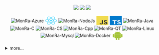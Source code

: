 <!--Hello
<h2><img src="https://emojis.slackmojis.com/emojis/images/1531849430/4246/blob-sunglasses.gif?1531849430" width="30"/> Hi 👋 , I'm MonRá! <img src="https://media.giphy.com/media/12oufCB0MyZ1Go/giphy.gif" width="50"></h2>
-->

<div>
  </p>
  <div align="center">
   <a href="https://www.facebook.com/ramon.chaib" target="_blank"><img src="https://img.shields.io/badge/-Facebook-%230077B5?style=for-the-badge&logo=facebook&logoColor=white" target="_blank"></a> 
  <a href="https://www.instagram.com/monrapps/" target="_blank"><img src="https://img.shields.io/badge/-Instagram-%23E4405F?style=for-the-badge&logo=instagram&logoColor=white" target="_blank"></a>
  <a href="https://www.linkedin.com/in/ramon-chaib-27007635/" target="_blank"><img src="https://img.shields.io/badge/-LinkedIn-%230077B5?style=for-the-badge&logo=linkedin&logoColor=white" target="_blank"></a>   
</div>
  
 <div style="display: inline_block" align="center"><br>
  <img align="center" alt="MonRa-Azure" height="30" width="40" src="https://cdn.jsdelivr.net/gh/devicons/devicon/icons/azure/azure-original.svg">
  <img align="center" alt="MonRa-React" height="30" width="40" src="https://raw.githubusercontent.com/devicons/devicon/master/icons/react/react-original.svg">
  <img align="center" alt="MonRa-NodeJs" height="30" width="40" src="https://cdn.jsdelivr.net/gh/devicons/devicon/icons/nodejs/nodejs-original.svg">
  <img align="center" alt="MonRa-Js" height="30" width="40" src="https://raw.githubusercontent.com/devicons/devicon/master/icons/javascript/javascript-original.svg">     <img align="center" alt="MonRa-Ts" height="30" width="40" src="https://raw.githubusercontent.com/devicons/devicon/master/icons/typescript/typescript-original.svg">
  <img align="center" alt="MonRa-Java" height="30" width="40" src="https://cdn.jsdelivr.net/gh/devicons/devicon/icons/java/java-original.svg">
  <img align="center" alt="MonRa-C" height="30" width="40" src="https://cdn.jsdelivr.net/gh/devicons/devicon/icons/c/c-original.svg">
  <img align="center" alt="MonRa-CS" height="30" width="40" src="https://cdn.jsdelivr.net/gh/devicons/devicon/icons/csharp/csharp-original.svg">
  <img align="center" alt="MonRa-Cpp" height="30" width="40" src="https://cdn.jsdelivr.net/gh/devicons/devicon/icons/cplusplus/cplusplus-original.svg">
  <img align="center" alt="MonRa-QT" height="30" width="40" src="https://cdn.jsdelivr.net/gh/devicons/devicon/icons/qt/qt-original.svg">
  <img align="center" alt="MonRa-Linux" height="30" width="40" src="https://cdn.jsdelivr.net/gh/devicons/devicon/icons/linux/linux-original.svg">
  <img align="center" alt="MonRa-Mysql" height="30" width="40" src="https://cdn.jsdelivr.net/gh/devicons/devicon/icons/mysql/mysql-original.svg">
  <img align="center" alt="MonRa-Docker" height="30" width="40" src="https://cdn.jsdelivr.net/gh/devicons/devicon/icons/docker/docker-original.svg">  
  <img align="center" alt="MonRa-Android" height="30" width="40" src="https://github.com/devicons/devicon/blob/master/icons/android/android-original.svg">
  
</div>
</a>

</br>
<!--
[![github activity graph](https://activity-graph.herokuapp.com/graph?username=monrapps&theme=chartreuse-dark)](https://github.com/monrapps/)
-->
<div>
<details>
      <summary>more...</summary>
      
<!--
### <img src="https://media.giphy.com/media/VgCDAzcKvsR6OM0uWg/giphy.gif" width="50"> A little more about me...  

```javascript
const monra = {
    pronouns: "He" | "Him",
    code: ["any"],
    askMeAbout: ["any"],
    technologies: {
        backEnd: {
            js: ["any"],
        },
        mobileApp: {
            native: ["Android Development"]
        },
        devOps: ["AWS", "Docker🐳", "Route53", "Nginx"],
        databases: ["mongo", "MySql", "sqlite"],
        misc: ["Firebase", "Socket.IO", "selenium", "open-cv", "php", "SuiteApp"]
    },
    architecture: ["Serverless Architecture", "Progressive web applications", "Single page applications"],
    currentFocus: "Building Robots to ease opertations",
    funFact: "There are two ways to write error-free programs; only the third one works"
};
```
-->

---
<!--START_SECTION:waka-->
![Code Time](http://img.shields.io/badge/Code%20Time-681%20hrs%2058%20mins-blue)

![Profile Views](http://img.shields.io/badge/Profile%20Views-0-blue)

![Lines of code](https://img.shields.io/badge/From%20Hello%20World%20I%27ve%20Written-3.0%20million%20lines%20of%20code-blue)

**🐱 My GitHub Data** 

> 📦 39.4 kB Used in GitHub's Storage 
 > 
> 🏆 1,817 Contributions in the Year 2024
 > 
> 🚫 Not Opted to Hire
 > 
> 📜 24 Public Repositories 
 > 
> 🔑 18 Private Repositories 
 > 
**I'm an Early 🐤** 

```text
🌞 Morning                8227 commits        █████████░░░░░░░░░░░░░░░░   35.10 % 
🌆 Daytime                10999 commits       ████████████░░░░░░░░░░░░░   46.93 % 
🌃 Evening                3478 commits        ████░░░░░░░░░░░░░░░░░░░░░   14.84 % 
🌙 Night                  732 commits         █░░░░░░░░░░░░░░░░░░░░░░░░   03.12 % 
```
📅 **I'm Most Productive on Thursday** 

```text
Monday                   4433 commits        █████░░░░░░░░░░░░░░░░░░░░   18.92 % 
Tuesday                  4345 commits        █████░░░░░░░░░░░░░░░░░░░░   18.54 % 
Wednesday                4538 commits        █████░░░░░░░░░░░░░░░░░░░░   19.36 % 
Thursday                 4991 commits        █████░░░░░░░░░░░░░░░░░░░░   21.30 % 
Friday                   3163 commits        ███░░░░░░░░░░░░░░░░░░░░░░   13.50 % 
Saturday                 1182 commits        █░░░░░░░░░░░░░░░░░░░░░░░░   05.04 % 
Sunday                   784 commits         █░░░░░░░░░░░░░░░░░░░░░░░░   03.35 % 
```


📊 **This Week I Spent My Time On** 

```text
🕑︎ Time Zone: America/Sao_Paulo

💬 Programming Languages: 
TypeScript               5 hrs 7 mins        ███████████░░░░░░░░░░░░░░   42.12 % 
Markdown                 3 hrs 4 mins        ██████░░░░░░░░░░░░░░░░░░░   25.32 % 
SQL                      1 hr 24 mins        ███░░░░░░░░░░░░░░░░░░░░░░   11.61 % 
Other                    1 hr 6 mins         ██░░░░░░░░░░░░░░░░░░░░░░░   09.13 % 
C++                      30 mins             █░░░░░░░░░░░░░░░░░░░░░░░░   04.22 % 

🔥 Editors: 
VS Code                  12 hrs 8 mins       █████████████████████████   100.00 % 

🐱‍💻 Projects: 
wlm-backend              5 hrs 12 mins       ███████████░░░░░░░░░░░░░░   42.84 % 
Markdown                 3 hrs 14 mins       ███████░░░░░░░░░░░░░░░░░░   26.72 % 
wlm-infra                2 hrs 35 mins       █████░░░░░░░░░░░░░░░░░░░░   21.29 % 
fw_tal_platformio        49 mins             ██░░░░░░░░░░░░░░░░░░░░░░░   06.80 % 
dbdump                   15 mins             █░░░░░░░░░░░░░░░░░░░░░░░░   02.10 % 

💻 Operating System: 
WSL                      8 hrs 3 mins        █████████████████░░░░░░░░   66.35 % 
Windows                  4 hrs 5 mins        ████████░░░░░░░░░░░░░░░░░   33.65 % 
```

**I Mostly Code in C++** 

```text
C++                      8 repos             ████░░░░░░░░░░░░░░░░░░░░░   16.00 % 
C                        8 repos             ████░░░░░░░░░░░░░░░░░░░░░   16.00 % 
HTML                     4 repos             ██░░░░░░░░░░░░░░░░░░░░░░░   08.00 % 
TypeScript               4 repos             ██░░░░░░░░░░░░░░░░░░░░░░░   08.00 % 
Python                   2 repos             █░░░░░░░░░░░░░░░░░░░░░░░░   04.00 % 
```



**Timeline**

![Lines of Code chart](https://raw.githubusercontent.com/monrapps/monrapps/master/assets/bar_graph.png)


 Last Updated on 30/07/2024 18:47:28 UTC
<!--END_SECTION:waka-->
